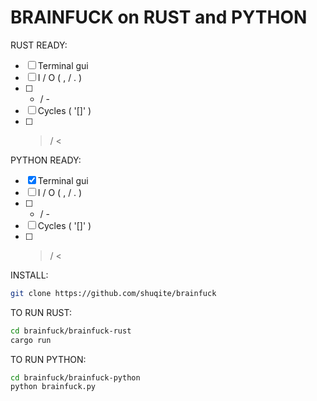 BRAINFUCK on RUST and PYTHON
============================

RUST READY:
- [ ] Terminal gui
- [ ] I / O ( , / . )
- [ ] + / -
- [ ] Cycles ( '[]' )
- [ ] > / <

PYTHON READY:
- [x] Terminal gui
- [ ] I / O ( , / . )
- [ ] + / -
- [ ] Cycles ( '[]' )
- [ ] > / <

INSTALL:
```sh
git clone https://github.com/shuqite/brainfuck
```

TO RUN RUST:
```sh
cd brainfuck/brainfuck-rust
cargo run
```

TO RUN PYTHON:
```sh
cd brainfuck/brainfuck-python
python brainfuck.py
```
